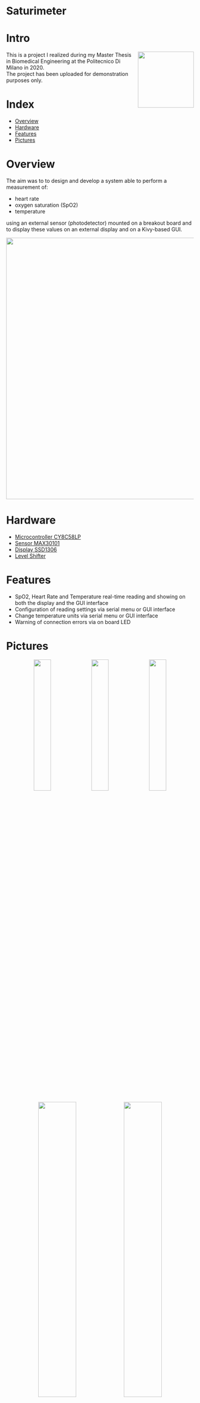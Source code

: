 # Saturimeter

# Intro

<img align="right" src="https://user-images.githubusercontent.com/109110970/181921962-a00ab53e-bbf7-4d57-b084-4475070f08d0.jpg" width="150" height="150">

This is a project I realized during my Master Thesis in Biomedical Engineering at the Politecnico Di Milano in 2020.<br>
The project has been uploaded for demonstration purposes only.
<br>
# Index

- [Overview](#overview)
- [Hardware](#hardware)
- [Features](#features)
- [Pictures](#pictures)

# Overview
The aim was to to design and develop a system able to perform a measurement of:

- heart rate
- oxygen saturation (SpO2) 
- temperature 

using an external sensor (photodetector) mounted on a breakout board and to display these values on an external display and on a Kivy-based GUI.

<p align="center" width="100%">
  <img align="center" src="https://user-images.githubusercontent.com/109110970/181920550-d1e9b101-2362-4e9b-8c3a-d683b35cd5b0.png" width="700">
</p>

# Hardware

- [Microcontroller CY8C58LP](https://www.infineon.com/dgdl/Infineon-PSoC_5LP_CY8C58LP_Family_Datasheet_Programmable_System-on-Chip_(PSoC_)-DataSheet-v15_00-EN.pdf?fileId=8ac78c8c7d0d8da4017d0ec547013ab9)
- [Sensor MAX30101](https://www.maximintegrated.com/en/products/interface/signal-integrity/MAX30101.html)
- [Display SSD1306](https://cdn-shop.adafruit.com/datasheets/SSD1306.pdf)
- [Level Shifter](https://www.sparkfun.com/products/12009)

# Features

- SpO2, Heart Rate and Temperature real-time reading and showing on both the display and the GUI interface
- Configuration of reading settings via serial menu or GUI interface
- Change temperature units via serial menu or GUI interface
- Warning of connection errors via on board LED

# Pictures
<p align="center" width="100%">
  <img align="center" src="https://user-images.githubusercontent.com/109110970/181924716-e7bc256a-4f4b-4986-9f82-a48e18452989.jpg" width="30%">
  <img align="center" src="https://user-images.githubusercontent.com/109110970/181924717-dc732fa6-bd93-4386-b92d-dc40b17afe44.jpg" width="30%">
  <img align="center" src="https://user-images.githubusercontent.com/109110970/181924718-ef8e03a8-3a30-4aea-a90a-a9bb49bf583e.jpg" width="30%">
</p>

<p align="center" width="100%">
  <img align="center" src="https://user-images.githubusercontent.com/109110970/181924719-12fe971d-3f38-4284-ba0c-78d06b984b81.png" width="45%">
  <img align="center" src="https://user-images.githubusercontent.com/109110970/181924720-40579d59-bb45-4c57-b5b8-6432ca90c79d.png" width="45%">
</p>

<p align="center" width="100%">
  <img align="center" src="https://user-images.githubusercontent.com/109110970/181924721-5511fbea-3eb4-4ce7-836e-1bb462186e2a.jpg" width="45%">
  <img align="center" src="https://user-images.githubusercontent.com/109110970/181924723-d5acd6f0-3d40-4255-970f-3cebcaa220d0.jpg" width="45%">
</p>
